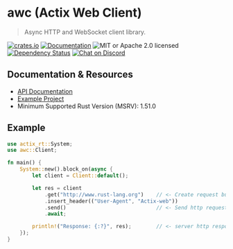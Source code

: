 # awc (Actix Web Client)

> Async HTTP and WebSocket client library.

[![crates.io](https://img.shields.io/crates/v/awc?label=latest)](https://crates.io/crates/awc)
[![Documentation](https://docs.rs/awc/badge.svg?version=3.0.0-beta.8)](https://docs.rs/awc/3.0.0-beta.8)
![MIT or Apache 2.0 licensed](https://img.shields.io/crates/l/awc)
[![Dependency Status](https://deps.rs/crate/awc/3.0.0-beta.8/status.svg)](https://deps.rs/crate/awc/3.0.0-beta.8)
[![Chat on Discord](https://img.shields.io/discord/771444961383153695?label=chat&logo=discord)](https://discord.gg/NWpN5mmg3x)

## Documentation & Resources

- [API Documentation](https://docs.rs/awc)
- [Example Project](https://github.com/actix/examples/tree/HEAD/security/awc_https)
- Minimum Supported Rust Version (MSRV): 1.51.0

## Example

```rust
use actix_rt::System;
use awc::Client;

fn main() {
    System::new().block_on(async {
        let client = Client::default();

        let res = client
            .get("http://www.rust-lang.org")    // <- Create request builder
            .insert_header(("User-Agent", "Actix-web"))
            .send()                             // <- Send http request
            .await;

        println!("Response: {:?}", res);        // <- server http response
    });
}
```
